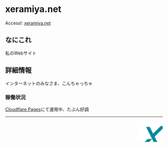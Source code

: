 # xeramiya.net

Access!: [xeramiya.net](https://xeramiya.net)

## なにこれ

私のWebサイト

## 詳細情報

インターネットのみなさま、こんちゃっちゃ

### 稼働状況

[Cloudflare Pages](https://pages.cloudflare.com/)にて運用中、たぶん好調

---

<div align="right">
<a href="https://xeramiya.net">
<img src="https://raw.githubusercontent.com/xeramiya/xeramiya/main/assets/xeramiya.svg" width=16% alt="Xeramiya Logo" />
</a>
</div>
